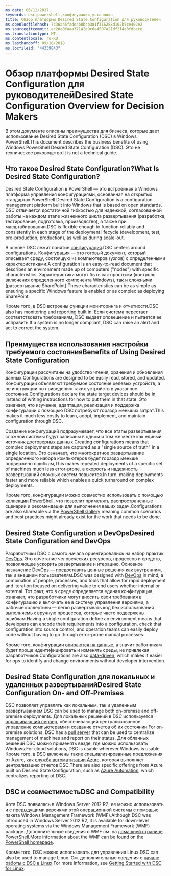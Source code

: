 ```yaml
---
ms.date: 06/12/2017
keywords: dsc,powershell,конфигурация,установка
title: Обзор платформы Desired State Configuration для руководителей
ms.openlocfilehash: 7c36aa5fadeab8bcb381f316288d102b5ce402e2
ms.sourcegitcommit: ac20e0faaa37142e9c6e4507a21df2f4a3fdbece
ms.translationtype: HT
ms.contentlocale: ru-RU
ms.lasthandoff: 09/10/2018
ms.locfileid: "44339843"
---
```

# <a name="desired-state-configuration-overview-for-decision-makers"></a><span data-ttu-id="73283-103">Обзор платформы Desired State Configuration для руководителей</span><span class="sxs-lookup"><span data-stu-id="73283-103">Desired State Configuration Overview for Decision Makers</span></span>

<span data-ttu-id="73283-104">В этом документе описаны преимущества для бизнеса, которые дает использование Desired State Configuration (DSC) в Windows PowerShell.</span><span class="sxs-lookup"><span data-stu-id="73283-104">This document describes the business benefits of using Windows PowerShell Desired State Configuration (DSC).</span></span> <span data-ttu-id="73283-105">Это не техническое руководство.</span><span class="sxs-lookup"><span data-stu-id="73283-105">It is not a technical guide.</span></span>

## <a name="what-is-desired-state-configuration"></a><span data-ttu-id="73283-106">Что такое Desired State Configuration?</span><span class="sxs-lookup"><span data-stu-id="73283-106">What Is Desired State Configuration?</span></span>

<span data-ttu-id="73283-107">Desired State Configuration в PowerShell — это встроенная в Windows платформа управления конфигурациями, основанная на открытых стандартах.</span><span class="sxs-lookup"><span data-stu-id="73283-107">PowerShell Desired State Configuration is a configuration management platform built into Windows that is based on open standards.</span></span> <span data-ttu-id="73283-108">DSC отличается достаточной гибкостью для надежной, согласованной работы на каждом этапе жизненного цикла развертывания (разработка, тестирование, подготовка, производство), а также при масштабировании.</span><span class="sxs-lookup"><span data-stu-id="73283-108">DSC is flexible enough to function reliably and consistently in each stage of the deployment lifecycle (development, test, pre-production, production), as well as during scale-out.</span></span>

<span data-ttu-id="73283-109">В основе DSC лежит понятие [конфигурация](configurations.md).</span><span class="sxs-lookup"><span data-stu-id="73283-109">DSC centers around [configurations](configurations.md).</span></span>
<span data-ttu-id="73283-110">Конфигурация — это готовый документ, который описывает среду, состоящую из компьютеров (узлов) с определенными характеристиками.</span><span class="sxs-lookup"><span data-stu-id="73283-110">A configuration is an easy-to-read document that describes an environment made up of computers ("nodes") with specific characteristics.</span></span>
<span data-ttu-id="73283-111">Характеристики могут быть как простыми (контроль включения определенного компонента Windows), так и сложными (развертывание SharePoint).</span><span class="sxs-lookup"><span data-stu-id="73283-111">These characteristics can be as simple as ensuring a specific Windows feature is enabled or as complex as deploying SharePoint.</span></span>

<span data-ttu-id="73283-112">Кроме того, в DSC встроены функции мониторинга и отчетности.</span><span class="sxs-lookup"><span data-stu-id="73283-112">DSC also has monitoring and reporting built in.</span></span>
<span data-ttu-id="73283-113">Если система перестает соответствовать требованиям, DSC выдает оповещение и пытается ее исправить.</span><span class="sxs-lookup"><span data-stu-id="73283-113">If a system is no longer compliant, DSC can raise an alert and act to correct the system.</span></span>

## <a name="benefits-of-using-desired-state-configuration"></a><span data-ttu-id="73283-114">Преимущества использования настройки требуемого состояния</span><span class="sxs-lookup"><span data-stu-id="73283-114">Benefits of Using Desired State Configuration</span></span>

<span data-ttu-id="73283-115">Конфигурации рассчитаны на удобство чтения, хранения и обновления данных.</span><span class="sxs-lookup"><span data-stu-id="73283-115">Configurations are designed to be easily read, stored, and updated.</span></span>
<span data-ttu-id="73283-116">Конфигурации объявляют требуемое состояние целевых устройств, а не инструкции по приведению таких устройств в указанное состояние.</span><span class="sxs-lookup"><span data-stu-id="73283-116">Configurations declare the state target devices should be in, instead of writing instructions for how to put them in that state.</span></span>
<span data-ttu-id="73283-117">Это означает, что изучение, адаптация, реализация и поддержка конфигурации с помощью DSC потребуют гораздо меньших затрат.</span><span class="sxs-lookup"><span data-stu-id="73283-117">This makes it much less costly to learn, adopt, implement, and maintain configuration through DSC.</span></span>

<span data-ttu-id="73283-118">Создание конфигураций подразумевает, что все этапы развертывания сложной системы будут записаны в одном и том же месте как единый источник достоверных данных.</span><span class="sxs-lookup"><span data-stu-id="73283-118">Creating configurations means that complex deployment steps are captured as a "single source of truth" in a single location.</span></span>
<span data-ttu-id="73283-119">Это означает, что многократное развертывание определенного набора компьютеров будет гораздо меньше подвержено ошибкам,</span><span class="sxs-lookup"><span data-stu-id="73283-119">This makes repeated deployments of a specific set of machines much less error-prone.</span></span>
<span data-ttu-id="73283-120">а скорость и надежность развертываний сложных систем повысится.</span><span class="sxs-lookup"><span data-stu-id="73283-120">In turn, making deployments faster and more reliable which enables a quick turnaround on complex deployments.</span></span>

<span data-ttu-id="73283-121">Кроме того, конфигурации можно совместно использовать с помощью [коллекции PowerShell](https://powershellgallery.com), что позволит применять распространенные сценарии и рекомендации для выполнения ваших задач.</span><span class="sxs-lookup"><span data-stu-id="73283-121">Configurations are also shareable via the [PowerShell Gallery](https://powershellgallery.com) meaning common scenarios and best practices might already exist for the work that needs to be done.</span></span>


## <a name="desired-state-configuration-and-devops"></a><span data-ttu-id="73283-122">Desired State Configuration и DevOps</span><span class="sxs-lookup"><span data-stu-id="73283-122">Desired State Configuration and DevOps</span></span>

<span data-ttu-id="73283-123">Разработчики DSC c самого начала ориентировались на набор практик [DevOps](http://blogs.technet.com/b/ashleymcglone/archive/2015/11/20/devops-for-n00bs-ie-windows-people.aspx). Это сочетание человеческих ресурсов, процессов и средств, позволяющее ускорить развертывание и итерацию. Основное назначение DevOps — предоставить ценные решения как внутренним, так и внешним пользователям.</span><span class="sxs-lookup"><span data-stu-id="73283-123">DSC was designed with [DevOps](http://blogs.technet.com/b/ashleymcglone/archive/2015/11/20/devops-for-n00bs-ie-windows-people.aspx) in mind, a combination of people, processes, and tools that allow for rapid deployment and iteration focused on delivering value to end users whether internal or external.</span></span>
<span data-ttu-id="73283-124">Тот факт, что в среде определяется единая конфигурация, означает, что разработчики могут вносить свои требования в конфигурацию и включать ее в систему управления версиями, а рабочие коллективы — легко развертывать код без использования выполняемых вручную процессов, которые часто подвержены ошибкам.</span><span class="sxs-lookup"><span data-stu-id="73283-124">Having a single configuration define an environment means that developers can encode their requirements into a configuration, check that configuration into source control, and operation teams can easily deploy code without having to go through error-prone manual processes.</span></span>

<span data-ttu-id="73283-125">Кроме того, конфигурации [опираются на данные](configData.md), а значит работникам будет проще идентифицировать и изменять среды, не привлекая разработчиков.</span><span class="sxs-lookup"><span data-stu-id="73283-125">Configurations are also [data-driven](configData.md), which makes it easier for ops to identify and change environments without developer intervention.</span></span>

## <a name="desired-state-configuration-on--and-off-premises"></a><span data-ttu-id="73283-126">Desired State Configuration для локальных и удаленных развертываний</span><span class="sxs-lookup"><span data-stu-id="73283-126">Desired State Configuration On- and Off-Premises</span></span>

<span data-ttu-id="73283-127">DSC позволяет управлять как локальным, так и удаленным развертыванием.</span><span class="sxs-lookup"><span data-stu-id="73283-127">DSC can be used to manage both on-premise and off-premise deployments.</span></span>
<span data-ttu-id="73283-128">Для локальных решений в DSC используется [опрашивающий сервер](pullServer.md), обеспечивающий централизованное управление компьютерами и создание отчетов об их состоянии.</span><span class="sxs-lookup"><span data-stu-id="73283-128">For on-premise solutions, DSC has a [pull server](pullServer.md) that can be used to centralize management of machines and report on their status.</span></span>
<span data-ttu-id="73283-129">Для облачных решений DSC можно применять везде, где можно использовать Windows.</span><span class="sxs-lookup"><span data-stu-id="73283-129">For cloud solutions, DSC is usable wherever Windows is usable.</span></span>
<span data-ttu-id="73283-130">Кроме того, в DSC включены такие специализированные предложения от Azure, как [служба автоматизации Azure](https://azure.microsoft.com/en-us/documentation/services/automation/), которая выполняет централизацию отчетов DSC.</span><span class="sxs-lookup"><span data-stu-id="73283-130">There are also specific offerings from Azure built on Desired State Configuration, such as [Azure Automation](https://azure.microsoft.com/en-us/documentation/services/automation/), which centralizes reporting of DSC.</span></span>

## <a name="dsc-and-compatibility"></a><span data-ttu-id="73283-131">DSC и совместимость</span><span class="sxs-lookup"><span data-stu-id="73283-131">DSC and Compatibility</span></span>

<span data-ttu-id="73283-132">Хотя DSC появилась в Windows Server 2012 R2, ее можно использовать и с предыдущими версиями этой операционной системы с помощью пакета Windows Management Framework (WMF).</span><span class="sxs-lookup"><span data-stu-id="73283-132">Although DSC was introduced in Windows Server 2012 R2, it is available for down-level operating systems via the Windows Management Framework (WMF) package.</span></span>
<span data-ttu-id="73283-133">Дополнительные сведения о WMF см. на [домашней странице PowerShell](/powershell/).</span><span class="sxs-lookup"><span data-stu-id="73283-133">More information about the WMF can be found on the [PowerShell homepage](/powershell/).</span></span>

<span data-ttu-id="73283-134">Кроме того, DSC можно использовать для управления Linux.</span><span class="sxs-lookup"><span data-stu-id="73283-134">DSC can also be used to manage Linux.</span></span> <span data-ttu-id="73283-135">См. дополнительные сведения о [начале работы с DSC в Linux](lnxGettingStarted.md).</span><span class="sxs-lookup"><span data-stu-id="73283-135">For more information, see [Getting Started with DSC for Linux](lnxGettingStarted.md).</span></span>
